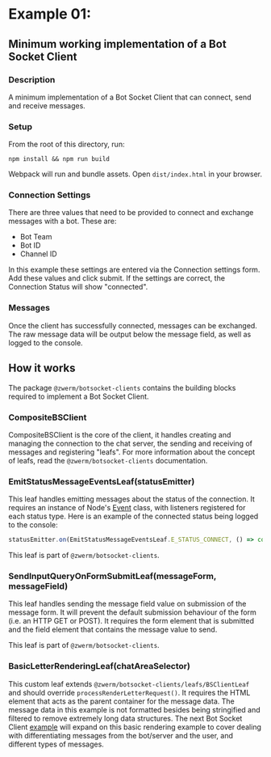 # Example 01:
## Minimum working implementation of a Bot Socket Client
### Description
A minimum implementation of a Bot Socket Client that can connect, send and receive messages.
### Setup
From the root of this directory, run:
```
npm install && npm run build
```
Webpack will run and bundle assets. Open `dist/index.html` in your browser.
### Connection Settings
There are three values that need to be provided to connect and exchange messages with a bot. These are:
* Bot Team
* Bot ID
* Channel ID

In this example these settings are entered via the Connection settings form. Add these values and click submit. If the settings are correct, the Connection Status will show "connected".

### Messages
Once the client has successfully connected, messages can be exchanged. The raw message data will be output below the message field, as well as logged to the console.

## How it works
The package `@zwerm/botsocket-clients` contains the building blocks required to implement a Bot Socket Client.
### CompositeBSClient
CompositeBSClient is the core of the client, it handles creating and managing the connection to the chat server, the sending and receiving of messages and registering "leafs". For more information about the concept of leafs, read the `@zwerm/botsocket-clients` documentation.
### EmitStatusMessageEventsLeaf(statusEmitter)
This leaf handles emitting messages about the status of the connection. It requires an instance of Node's [Event](https://nodejs.org/api/events.html) class, with listeners registered for each status type. Here is an example of the connected status being logged to the console:
```javascript
statusEmitter.on(EmitStatusMessageEventsLeaf.E_STATUS_CONNECT, () => console.log('connected'));
```

This leaf is part of `@zwerm/botsocket-clients`.
### SendInputQueryOnFormSubmitLeaf(messageForm, messageField)
This leaf handles sending the message field value on submission of the message form. It will prevent the default submission behaviour of the form (i.e. an HTTP GET or POST). It requires the form element that is submitted and the field element that contains the message value to send.

This leaf is part of `@zwerm/botsocket-clients`.
### BasicLetterRenderingLeaf(chatAreaSelector)
This custom leaf extends `@zwerm/botsocket-clients/leafs/BSClientLeaf` and should override `processRenderLetterRequest()`. It requires the HTML element that acts as the parent container for the message data. The message data in this example is not formatted besides being stringified and filtered to remove extremely long data structures. The next Bot Socket Client [example](../02-extended/) will expand on this basic rendering example to cover dealing with differentiating messages from the bot/server and the user, and different types of messages.
